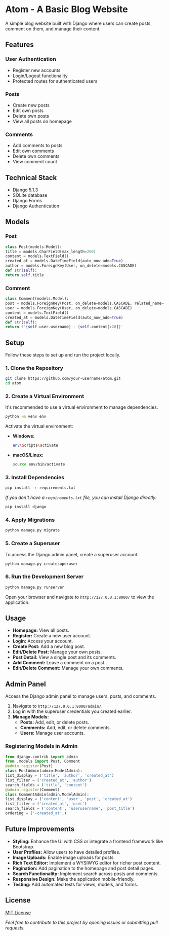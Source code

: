 # Atom - A Basic Blog Website

A simple blog website built with Django where users can create posts, comment on them, and manage their content.

## Features

### User Authentication
- Register new accounts
- Login/Logout functionality
- Protected routes for authenticated users

### Posts
- Create new posts
- Edit own posts
- Delete own posts
- View all posts on homepage

### Comments
- Add comments to posts
- Edit own comments
- Delete own comments
- View comment count

## Technical Stack
- Django 5.1.3
- SQLite database
- Django Forms
- Django Authentication


## Models

### Post
```python
class Post(models.Model):
title = models.CharField(max_length=200)
content = models.TextField()
created_at = models.DateTimeField(auto_now_add=True)
author = models.ForeignKey(User, on_delete=models.CASCADE)
def str(self):
return self.title
```

### Comment
```python
class Comment(models.Model):
post = models.ForeignKey(Post, on_delete=models.CASCADE, related_name='comments')
user = models.ForeignKey(User, on_delete=models.CASCADE)
content = models.TextField()
created_at = models.DateTimeField(auto_now_add=True)
def str(self):
return f'{self.user.username} - {self.content[:20]}'
```

## Setup

Follow these steps to set up and run the project locally.

### 1. Clone the Repository

```bash
git clone https://github.com/your-username/atom.git
cd atom
```

### 2. Create a Virtual Environment

It's recommended to use a virtual environment to manage dependencies.

```bash
python -m venv env
```

Activate the virtual environment:

- **Windows:**
  ```bash
  env\Scripts\activate
  ```
- **macOS/Linux:**
  ```bash
  source env/bin/activate
  ```

### 3. Install Dependencies

```bash
pip install -r requirements.txt
```

*If you don't have a `requirements.txt` file, you can install Django directly:*

```bash
pip install django
```

### 4. Apply Migrations

```bash
python manage.py migrate
```

### 5. Create a Superuser

To access the Django admin panel, create a superuser account.

```bash
python manage.py createsuperuser
```

### 6. Run the Development Server

```bash
python manage.py runserver
```


Open your browser and navigate to `http://127.0.0.1:8000/` to view the application.

## Usage

- **Homepage:** View all posts.
- **Register:** Create a new user account.
- **Login:** Access your account.
- **Create Post:** Add a new blog post.
- **Edit/Delete Post:** Manage your own posts.
- **Post Detail:** View a single post and its comments.
- **Add Comment:** Leave a comment on a post.
- **Edit/Delete Comment:** Manage your own comments.

## Admin Panel

Access the Django admin panel to manage users, posts, and comments.

1. Navigate to `http://127.0.0.1:8000/admin/`.
2. Log in with the superuser credentials you created earlier.
3. **Manage Models:**
   - **Posts:** Add, edit, or delete posts.
   - **Comments:** Add, edit, or delete comments.
   - **Users:** Manage user accounts.

### Registering Models in Admin


```python
from django.contrib import admin
from .models import Post, Comment
@admin.register(Post)
class PostAdmin(admin.ModelAdmin):
list_display = ('title', 'author', 'created_at')
list_filter = ('created_at', 'author')
search_fields = ('title', 'content')
@admin.register(Comment)
class CommentAdmin(admin.ModelAdmin):
list_display = ('content', 'user', 'post', 'created_at')
list_filter = ('created_at', 'user')
search_fields = ('content', 'userusername', 'post_title')
ordering = ('-created_at',)
```

## Future Improvements

- **Styling:** Enhance the UI with CSS or integrate a frontend framework like Bootstrap.
- **User Profiles:** Allow users to have detailed profiles.
- **Image Uploads:** Enable image uploads for posts.
- **Rich Text Editor:** Implement a WYSIWYG editor for richer post content.
- **Pagination:** Add pagination to the homepage and post detail pages.
- **Search Functionality:** Implement search across posts and comments.
- **Responsive Design:** Make the application mobile-friendly.
- **Testing:** Add automated tests for views, models, and forms.

## License

[MIT License](LICENSE)

*Feel free to contribute to this project by opening issues or submitting pull requests.*

